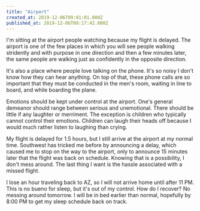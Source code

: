```yaml
---
title: "Airport"
created_at: 2019-12-06T09:01:01.000Z
published_at: 2019-12-06T09:17:42.000Z
---
```

I'm sitting at the airport people watching because my flight is delayed. The airport is one of the few places in which you will see people walking stridently and with purpose in one direction and then a few minutes later, the same people are walking just as confidently in the opposite direction. 

It's also a place where people love talking on the phone. It's so noisy I don't know how they can hear anything. On top of that, these phone calls are so important that they must be conducted in the men's room, waiting in line to board, and while boarding the plane. 

Emotions should be kept under control at the airport. One's general demeanor should range between serious and unemotional. There should be little if any laughter or merriment. The exception is children who typically cannot control their emotions. Children can laugh their heads off because I would much rather listen to laughing than crying.

My flight is delayed for 1.5 hours, but I still arrive at the airport at my normal time. Southwest has tricked me before by announcing a delay, which caused me to stop on the way to the airport, only to announce 15 minutes later that the flight was back on schedule. Knowing that is a possibility, I don't mess around. The last thing I want is the hassle associated with a missed flight.

I lose an hour traveling back to AZ, so I will not arrive home until after 11 PM. This is no bueno for sleep, but it's out of my control. How do I recover? No messing around tomorrow. I will be in bed earlier than normal, hopefully by 8:00 PM to get my sleep schedule back on track.
